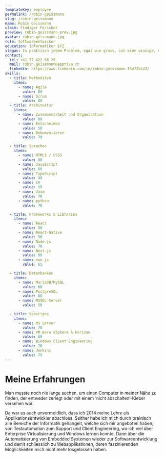 ```yaml
---
templateKey: employee
permalink: /robin-geissmann
slug: /robin-geissmann
name: Robin Geissmann
claim: Findiger Forscher
preview: robin-geissmann-prev.jpg
avatar: robin-geissmann.jpg
role: Softwareentwicker
education: Informatiker EFZ
slogan: In praktisch jedem Problem, egal wie gross, ist eine winzige, einleuchtende Lösung versteckt. Diese zu finden und zutage zu fördern ist meine Leidenschaft.
contact:
  tel: +41 77 422 56 28
  mail: robin.geissmann@apptiva.ch
  linkedin: https://www.linkedin.com/in/robin-geissmann-15472b143/
skills:
  - title: Methodiken
    items:
      - name: Agile
        value: 80
      - name: Scrum
        value: 80
  - title: Architektur
    items:
      - name: Zusammenarbeit und Organisation
        value: 80
      - name: Entscheiden
        value: 50
      - name: Dokumentieren
        value: 70

  - title: Sprachen
    items:
      - name: HTML5 / CSS3
        value: 80
      - name: JavaScript
        value: 80
      - name: TypeScript
        value: 90
      - name: C#
        value: 50
      - name: Java
        value: 70
      - name: python
        value: 70

  - title: Frameworks & Libraries
    items:
      - name: React
        value: 90
      - name: React-Native
        value: 50
      - name: Node.js
        value: 70
      - name: Next.js
        value: 90
      - name: vue.js
        value: 65

  - title: Datenbanken
    items:
      - name: MariaDB/MySQL
        value: 60
      - name: PostgreSQL
        value: 80
      - name: MSSQL Server
        value: 50

  - title: Sonstiges
    items:
      - name: MS Server
        value: 70
      - name: VM Ware VSphere & Horizon
        value: 60
      - name: Windows Client Engineering
        value: 70
      - name: Jenkins
        value: 75
---
```


# Meine Erfahrungen

Man musste noch nie lange suchen, um einen Computer in meiner Nähe zu finden, der entweder zerlegt oder mit einem ‘nicht abschalten’-Kleber versehen war.

Da war es auch unvermeidlich, dass ich 2014 meine Lehre als Applikationsentwickler abschloss. Seither habe ich mich durch praktisch alle Bereiche der Informatik gehangelt, welche sich mir angeboten haben; von Testautomation zum Support und Client Engineering, wo ich viel über Enterprise Virtualisierung und Windows lernen konnte. Dann über die Automatisierung von Embedded Systemen wieder zur Softwareentwicklung und damit schliesslich zu Webapplikationen, deren faszinierenden Möglichkeiten mich nicht mehr losgelassen haben.
